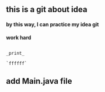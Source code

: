 ## this is a git about idea

#### by this way, I can practice my idea git
**work hard**

~~~~

_print_

`ffffff`

~~~~

## add Main.java file